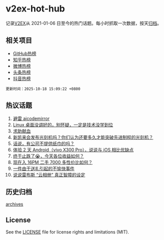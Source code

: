 # v2ex-hot-hub

 记录[V2EX](https://www.v2ex.com/)从 2021-01-06 日至今的热门话题。每小时抓取一次数据，按天[归档](archives)。
 
 ## 相关项目

- [GitHub热榜](https://github.com/lonnyzhang423/github-hot-hub)
- [知乎热榜](https://github.com/lonnyzhang423/zhihu-hot-hub)
- [微博热榜](https://github.com/lonnyzhang423/weibo-hot-hub)
- [头条热榜](https://github.com/lonnyzhang423/toutiao-hot-hub)
- [抖音热榜](https://github.com/lonnyzhang423/douyin-hot-hub)


 `更新时间：2025-10-18 15:09:22 +0800`

## 热议话题

1. [避雷 aicodemirror](https://www.v2ex.com/t/1166447)
1. [Linux 桌面没调好的，别怀疑，一定是技术没学到位](https://www.v2ex.com/t/1166535)
1. [求助献血](https://www.v2ex.com/t/1166554)
1. [新凯来会发布光刻机吗？你们认为还要多久才能突破先进制程的光刻机？](https://www.v2ex.com/t/1166493)
1. [话说，有公司不提供纸巾的吗？](https://www.v2ex.com/t/1166499)
1. [体验 2 天 Android（vivo X300 Pro），说说与 iOS 相比优缺点](https://www.v2ex.com/t/1166566)
1. [终于止跌了😭，今天各位收益如何？](https://www.v2ex.com/t/1166446)
1. [现在入 16PM 二手 7000 多性价比如何？](https://www.v2ex.com/t/1166558)
1. [一件由于送礼引起的不愉快事件](https://www.v2ex.com/t/1166497)
1. [说说雷布斯 “云相册” 真正智障的设定](https://www.v2ex.com/t/1166531)

## 历史归档

[archives](archives)

## License

See the [LICENSE](LICENSE) file for license rights and limitations (MIT).
